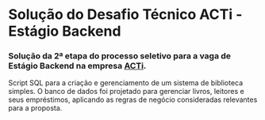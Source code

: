 # Solução do Desafio Técnico ACTi - Estágio Backend


### Solução da 2ª etapa do processo seletivo para a vaga de Estágio Backend na empresa [ACTi](https://www.actidesenvolvimento.com.br/). 

Script SQL para a criação e gerenciamento de um sistema de biblioteca simples. O banco de dados foi projetado para gerenciar livros, leitores e seus empréstimos, aplicando as regras de negócio consideradas relevantes para a proposta.
